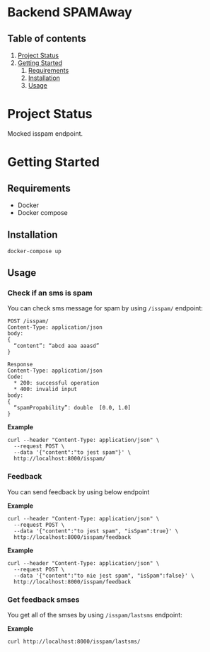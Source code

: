 # Backend SPAMAway

## Table of contents
1. [Project Status](#project-status)
1. [Getting Started](#Getting-Started)
    1. [Requirements](#Requirements)
    1. [Installation](#installation)
    1. [Usage](#usage)

# Project Status

Mocked isspam endpoint.

# Getting Started

## Requirements

  * Docker
  * Docker compose

## Installation

  `docker-compose up`

## Usage

### Check if an sms is spam
  You can check sms message for spam by using `/isspam/` endpoint:

  ```
  POST /isspam/
  Content-Type: application/json
  body:
  {
    “content”: “abcd aaa aaasd”
  }

  Response
  Content-Type: application/json
  Code:
    * 200: successful operation
    * 400: invalid input
  body:
  {
    “spamPropability”: double  [0.0, 1.0]
  }
  ```

  **Example**
  ```
  curl --header "Content-Type: application/json" \
    --request POST \
    --data '{"content":"to jest spam"}' \
    http://localhost:8000/isspam/
  ```
  
  ### Feedback
  You can send feedback by using below endpoint

  **Example**
  ```
  curl --header "Content-Type: application/json" \
    --request POST \
    --data '{"content":"to jest spam", "isSpam":true}' \
    http://localhost:8000/isspam/feedback
  ```

  **Example**
  ```
  curl --header "Content-Type: application/json" \
    --request POST \
    --data '{"content":"to nie jest spam", "isSpam":false}' \
    http://localhost:8000/isspam/feedback
  ```

  ### Get feedback smses
  You get all of the smses by using `/isspam/lastsms` endpoint:

  **Example**
  ```
  curl http://localhost:8000/isspam/lastsms/

  ```
